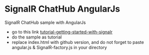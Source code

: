 # SignalR ChatHub AngularJs

SignalR ChatHub sample with AngularJs

<ul>
  <li>
  go to this link <a href="https://www.asp.net/signalr/overview/getting-started/tutorial-getting-started-with-signalr">tutorial-getting-started-with-signalr</a>
  </li>
  <li>do the sample as tutorial</li>
  <li>replace index.html with github version, and do not forget to paste angular.js & SignalR-factory.js in your directory</li>
</ul>
